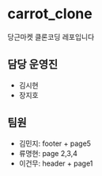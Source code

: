 # carrot_clone
당근마켓 클론코딩 레포입니다

## 담당 운영진
- 김시현
- 장지호

## 팀원
- 김민지: footer + page5
- 류명현: page 2,3,4
- 이건무: header + page1 
